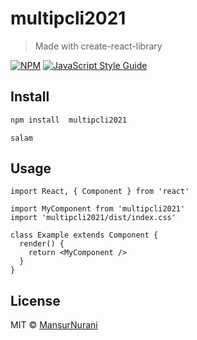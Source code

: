 # multipcli2021

> Made with create-react-library

[![NPM](https://img.shields.io/npm/v/multipcli2021.svg)](https://www.npmjs.com/package/multipcli2021) [![JavaScript Style Guide](https://img.shields.io/badge/code_style-standard-brightgreen.svg)](https://standardjs.com)

## Install

```bash
npm install  multipcli2021
```

`
salam
`

## Usage

```tsx
import React, { Component } from 'react'

import MyComponent from 'multipcli2021'
import 'multipcli2021/dist/index.css'

class Example extends Component {
  render() {
    return <MyComponent />
  }
}
```

## License

MIT © [MansurNurani](https://github.com/MansurNurani)
